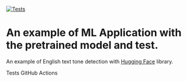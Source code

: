 [![Tests](https://github.com/sultanovemil/PI_URFU_2023/actions/workflows/python-app.yml/badge.svg)](https://github.com/sultanovemil/ml_fastapi_tests/tree/main/.github/workflows/python-app.yml)

# An example of ML Application with the pretrained model and test.

An example of English text tone detection with [Hugging Face](https://huggingface.co/) library.


Tests GitHub Actions
